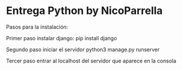 # Entrega Python by NicoParrella

Pasos para la instalación: 

Primer paso instalar django: pip install django

Segundo paso iniciar el servidor python3 manage.py runserver

Tercer paso entrar al localhost del servidor que aparece en la consola
 
